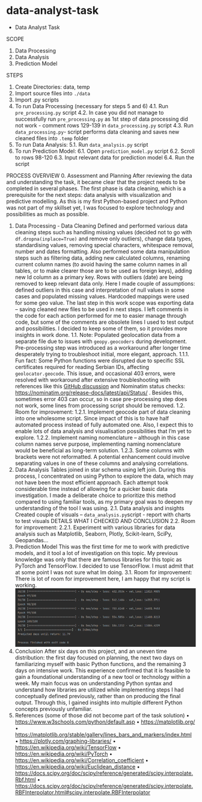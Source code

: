 # data-analyst-task

-	Data Analyst Task

SCOPE
1.	Data Processing 
2.	Data Analysis 
3.	Prediction Model

STEPS
1.	Create Directories: data, temp
2.	Import source files into `./data`
3.	Import .py scripts 
4.	To run Data Processing (necessary for steps 5 and 6)
4.1.	Run `pre_processing.py` script
4.2.	In case you did not manage to successfully run `pre_processing.py` as 1st step of data processing did not work - comment rows 129-139 in `data_processing.py` script
4.3.	Run `data_processing.py`- script performs data cleaning and saves new cleaned files into `.temp` folder
5.	To run Data Analysis: 
5.1.	Run `data_analysis.py` script
6.	To run Prediction Model:
6.1.	Open `prediction_model.py` script
6.2.	Scroll to rows 98-120
6.3.	Input relevant data for prediction model
6.4.	Run the script

PROCESS OVERVIEW
0.	Assessment and Planning
After reviewing the data and understanding the task, it became clear that the project needs to be completed in several phases. The first phase is data cleaning, which is a prerequisite for the next steps: data analysis with visualization and predictive modelling. As this is my first Python-based project and Python was not part of my skillset yet, I was focused to explore technology and possibilities as much as possible.
1.	Data Processing - Data Cleaning
Defined and performed various data cleaning steps such as handling missing values (decided not to go with `df.dropna(inplace=True)` and remove only outliers), change data types, standardising values, removing special characters, whitespace removal, number and dates formatting. Also performed some data manipulation steps such as filtering data, adding new calculated columns, renaming current column names (to avoid having the same column names in all tables, or to make clearer those are to be used as foreign keys), adding new Id column as a primary key. Rows with outliers (date) are being removed to keep relevant data only. Here I made couple of assumptions: defined outliers in this case and interpretation of null values in some cases and populated missing values. Hardcoded mappings were used for some geo value.
The last step in this work scope was exporting data – saving cleaned new files to be used in next steps. I left comments in the code for each action performed for me to easier manage through code, but some of the comments are obsolete lines I used to test output and possibilities. I decided to keep some of them, so it provides more insights in work done.
1.1.	Note: Populated geolocation data from a separate file due to issues with `geopy.geocoders` during development. Pre-processing step was introduced as a workaround after longer time desperately trying to troubleshoot initial, more elegant, approach.
1.1.1.	Fun fact: Some Python functions were disrupted due to specific SSL certificates required for reading Serbian IDs, affecting `geolocator.geocode`. This issue, and occasional 403 errors, were resolved with workaround after extensive troubleshooting with references like this [GitHub discussion]( https://github.com/Sygil-Dev/sygil-webui/discussions/1325#discussioncomment-8150646) and Nominatim status checks: https://nominatim.org/release-docs/latest/api/Status/ . Besides this, sometimes error 403 can occur, so in case pre-processing step does not work, some lines from processing script should be removed.
1.2.	Room for improvement: 
1.2.1.	Implement geocode part of data cleaning into one wholesome script. Since impact of this is to have half automated process instead of fully automated one. Also, I expect this to enable lots of data analysis and visualisation possibilities that I’m yet to explore.
1.2.2.	Implement naming nomenclature – although in this case column names serve purpose, implementing naming nomenclature would be beneficial as long-term solution. 
1.2.3.	Some columns with brackets were not reformatted. A potential enhancement could involve separating values in one of these columns and analysing correlations.
2.	Data Analysis
Tables joined in star schema using left join. During this process, I concentrated on using Python to explore the data, which may not have been the most efficient approach. Each attempt took considerable time instead of allowing for a quicker basic data investigation. I made a deliberate choice to prioritize this method compared to using familiar tools, as my primary goal was to deepen my understanding of the tool I was using. 
2.1.	Data analysis and insights
Created couple of visuals – `data_analysis.py`script - report with charts to test visuals
DETAILS WHAT I CHECKED AND CONCLUSION
2.2.	Room for improvement:
2.2.1.	Experiment with various libraries for data analysis such as Matplotlib, Seaborn, Plotly, Scikit-learn, SciPy,  Geopandas…
3.	Prediction Model
This was the first time for me to work with predictive models, and it tool a lot of investigation on this topic. My previous knowledge was only that there are famous libraries for this topic as PyTorch and TensorFlow. I decided to use TensorFlow.
I must admit that at some point I was not sure what Im doing.
3.1.	Room for improvement: There is lot of room for improvement here, I am happy that my script is working. 
![](model_result.png)
4.	Conclusion 
After six days on this project, and an uneven time distribution: the first day focused on planning, the next two days on familiarizing myself with basic Python functions, and the remaining 3 days on intensive work. This experience confirmed that it is feasible to gain a foundational understanding of a new tool or technology within a week. My main focus was on understanding Python syntax and understand how libraries are utilized while implementing steps I had conceptually defined previously, rather than on producing the final output. Through this, I gained insights into multiple different Python concepts previously unfamiliar.
5.	References (some of those did not become part of the task solution)
•	https://www.w3schools.com/python/default.asp
•	https://matplotlib.org/
•	https://matplotlib.org/stable/gallery/lines_bars_and_markers/index.html
•	https://plotly.com/graphing-libraries/
•	https://en.wikipedia.org/wiki/TensorFlow
•	https://en.wikipedia.org/wiki/PyTorch
•	https://en.wikipedia.org/wiki/Correlation_coefficient
•	https://en.wikipedia.org/wiki/Euclidean_distance
•	https://docs.scipy.org/doc/scipy/reference/generated/scipy.interpolate.Rbf.html
•	https://docs.scipy.org/doc/scipy/reference/generated/scipy.interpolate.RBFInterpolator.html#scipy.interpolate.RBFInterpolator

